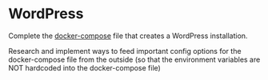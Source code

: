 # WordPress

Complete the [docker-compose](docker-compose.yml) file that creates a WordPress installation. 

Research and implement ways to feed important config options for the docker-compose file from the outside (so that the environment variables are NOT hardcoded into the docker-compose file)